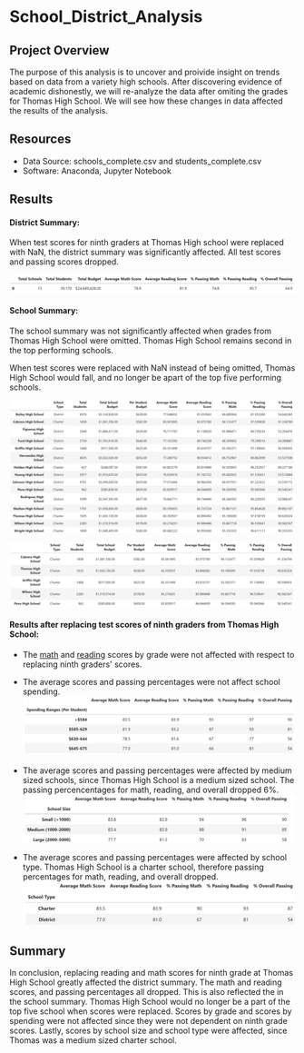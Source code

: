 # School_District_Analysis

## Project Overview
The purpose of this analysis is to uncover and proivide insight on trends based on data from a variety high schools. After discovering evidence of academic dishonestly, we will re-analyze the data after omiting the grades for Thomas High School. We will see how these changes in data affected the results of the analysis.

## Resources
- Data Source: schools_complete.csv and students_complete.csv
- Software: Anaconda, Jupyter Notebook

## Results
#### District Summary:
When test scores for ninth graders at Thomas High school were replaced with NaN, the district summary was significantly affected. All test scores and passing scores dropped.

![district_summary_dropped.PNG](https://github.com/jlynw/School_District_Analysis/blob/main/Resources/district_summary_dropped.PNG)

#### School Summary:
The school summary was not significantly affected when grades from Thomas High School were omitted. Thomas High School remains second in the top performing schools.

When test scores were replaced with NaN instead of being omitted, Thomas High School would fall, and no longer be apart of the top five performing schools.

![school_summary.PNG](https://github.com/jlynw/School_District_Analysis/blob/main/Resources/school_summary.PNG)

![top_5.PNG](https://github.com/jlynw/School_District_Analysis/blob/main/Resources/top_5.PNG)

#### Results after replacing test scores of ninth graders from Thomas High School:
- The [math](https://github.com/jlynw/School_District_Analysis/blob/main/Resources/math_scores.PNG) and [reading](https://github.com/jlynw/School_District_Analysis/blob/main/Resources/reading_scores.PNG) scores by grade were not affected with respect to replacing ninth graders' scores.

- The average scores and passing percentages were not affect school spending.
![scores_by_school_spending.PNG](https://github.com/jlynw/School_District_Analysis/blob/main/Resources/scores_by_school_spending.PNG)

- The average scores and passing percentages were affected by medium sized schools, since Thomas High School is a medium sized school. The passing percencentages for math, reading, and overall dropped 6%. 
![scores_by_school_size.PNG](https://github.com/jlynw/School_District_Analysis/blob/main/Resources/scores_by_school_size.PNG)

- The average scores and passing percentages were affected by school type. Thomas High School is a charter school, therefore passing percentages for math, reading, and overall dropped.
![scores_by_type.PNG](https://github.com/jlynw/School_District_Analysis/blob/main/Resources/scores_by_type.PNG)

## Summary
In conclusion, replacing reading and math scores for ninth grade at Thomas High School greatly affected the district summary. The math and reading scores, and passing percentages all dropped. This is also reflected the in the school summary. Thomas High School would no longer be a part of the top five school when scores were replaced. Scores by grade and scores by spending were not affected since they were not dependent on ninth grade scores. Lastly, scores by school size and school type were affected, since Thomas was a medium sized charter school. 
